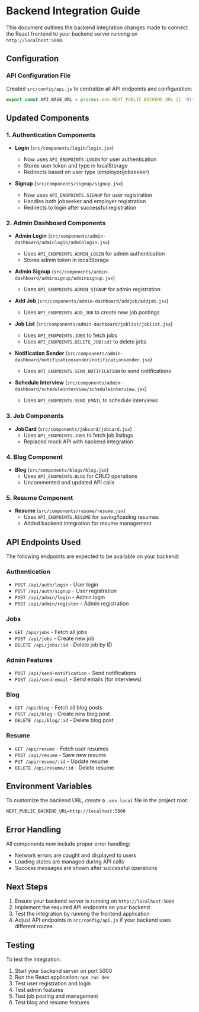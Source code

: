 # Backend Integration Guide

This document outlines the backend integration changes made to connect the React frontend to your backend server running on `http://localhost:5000`.

## Configuration

### API Configuration File
Created `src/config/api.js` to centralize all API endpoints and configuration:

```javascript
export const API_BASE_URL = process.env.NEXT_PUBLIC_BACKEND_URL || 'http://localhost:5000';
```

## Updated Components

### 1. Authentication Components
- **Login** (`src/components/login/login.jsx`)
  - Now uses `API_ENDPOINTS.LOGIN` for user authentication
  - Stores user token and type in localStorage
  - Redirects based on user type (employer/jobseeker)

- **Signup** (`src/components/signup/signup.jsx`)
  - Now uses `API_ENDPOINTS.SIGNUP` for user registration
  - Handles both jobseeker and employer registration
  - Redirects to login after successful registration

### 2. Admin Dashboard Components
- **Admin Login** (`src/components/admin-dashboard/adminlogin/adminlogin.jsx`)
  - Uses `API_ENDPOINTS.ADMIN_LOGIN` for admin authentication
  - Stores admin token in localStorage

- **Admin Signup** (`src/components/admin-dashboard/adminsignup/adminsignup.jsx`)
  - Uses `API_ENDPOINTS.ADMIN_SIGNUP` for admin registration

- **Add Job** (`src/components/admin-dashboard/addjob/addjob.jsx`)
  - Uses `API_ENDPOINTS.ADD_JOB` to create new job postings

- **Job List** (`src/components/admin-dashboard/joblist/joblist.jsx`)
  - Uses `API_ENDPOINTS.JOBS` to fetch jobs
  - Uses `API_ENDPOINTS.DELETE_JOB(id)` to delete jobs

- **Notification Sender** (`src/components/admin-dashboard/notificationsender/notificationsender.jsx`)
  - Uses `API_ENDPOINTS.SEND_NOTIFICATION` to send notifications

- **Schedule Interview** (`src/components/admin-dashboard/scheduleinterview/scheduleinterview.jsx`)
  - Uses `API_ENDPOINTS.SEND_EMAIL` to schedule interviews

### 3. Job Components
- **JobCard** (`src/components/jobcard/jobcard.jsx`)
  - Uses `API_ENDPOINTS.JOBS` to fetch job listings
  - Replaced mock API with backend integration

### 4. Blog Component
- **Blog** (`src/components/blogs/blog.jsx`)
  - Uses `API_ENDPOINTS.BLOG` for CRUD operations
  - Uncommented and updated API calls

### 5. Resume Component
- **Resume** (`src/components/resume/resume.jsx`)
  - Uses `API_ENDPOINTS.RESUME` for saving/loading resumes
  - Added backend integration for resume management

## API Endpoints Used

The following endpoints are expected to be available on your backend:

### Authentication
- `POST /api/auth/login` - User login
- `POST /api/auth/signup` - User registration
- `POST /api/admin/login` - Admin login
- `POST /api/admin/register` - Admin registration

### Jobs
- `GET /api/jobs` - Fetch all jobs
- `POST /api/jobs` - Create new job
- `DELETE /api/jobs/:id` - Delete job by ID

### Admin Features
- `POST /api/send-notification` - Send notifications
- `POST /api/send-email` - Send emails (for interviews)

### Blog
- `GET /api/blog` - Fetch all blog posts
- `POST /api/blog` - Create new blog post
- `DELETE /api/blog/:id` - Delete blog post

### Resume
- `GET /api/resume` - Fetch user resumes
- `POST /api/resume` - Save new resume
- `PUT /api/resume/:id` - Update resume
- `DELETE /api/resume/:id` - Delete resume

## Environment Variables

To customize the backend URL, create a `.env.local` file in the project root:

```
NEXT_PUBLIC_BACKEND_URL=http://localhost:5000
```

## Error Handling

All components now include proper error handling:
- Network errors are caught and displayed to users
- Loading states are managed during API calls
- Success messages are shown after successful operations

## Next Steps

1. Ensure your backend server is running on `http://localhost:5000`
2. Implement the required API endpoints on your backend
3. Test the integration by running the frontend application
4. Adjust API endpoints in `src/config/api.js` if your backend uses different routes

## Testing

To test the integration:
1. Start your backend server on port 5000
2. Run the React application: `npm run dev`
3. Test user registration and login
4. Test admin features
5. Test job posting and management
6. Test blog and resume features 